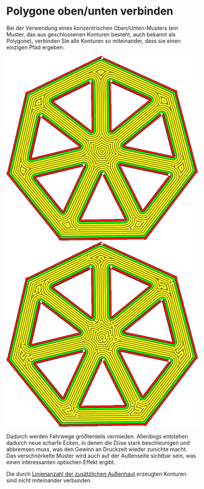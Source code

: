Polygone oben/unten verbinden
====
Bei der Verwendung eines konzentrischen Oben/Unten-Musters (ein Muster, das aus geschlossenen Konturen besteht, auch bekannt als Polygone), verbinden Sie alle Konturen so miteinander, dass sie einen einzigen Pfad ergeben.

<!--screenshot {
"image_path": "connect_skin_polygons_original.png",
"models": [
    {
        "script": "web.scad",
        "scad_params": ["stakes=1", "line_width=4"]
    }
],
"camera_position": [10, 5, 111],
"settings": {
    "top_bottom_pattern": "concentric",
    "connect_skin_polygons": false
},
"colours": 64
}-->
<!--screenshot {
"image_path": "connect_skin_polygons_enabled.png",
"models": [
    {
        "script": "web.scad",
        "scad_params": ["stakes=1", "line_width=4"]
    }
],
"camera_position": [10, 5, 111],
"settings": {
    "top_bottom_pattern": "concentric",
    "connect_skin_polygons": true
},
"colours": 64
}-->
![Das konzentrische Muster erzeugt separate Konturen](../../../articles/images/connect_skin_polygons_original.png)
![Alle Konturen werden zu einer einzigen Kurve verbunden](../../../articles/images/connect_skin_polygons_enabled.png)

Dadurch werden Fahrwege größtenteils vermieden. Allerdings entstehen dadurch neue scharfe Ecken, in denen die Düse stark beschleunigen und abbremsen muss, was den Gewinn an Druckzeit wieder zunichte macht. Das verschnörkelte Muster wird auch auf der Außenseite sichtbar sein, was einen interessanten optischen Effekt ergibt.

Die durch [Linienanzahl der zusätzlichen Außenhaut](../../../articles/top_bottom/skin_outline_count.md) erzeugten Konturen sind nicht miteinander verbunden.